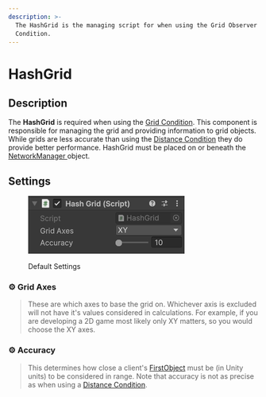 ```yaml
---
description: >-
  The HashGrid is the managing script for when using the Grid Observer
  Condition.
---
```


# HashGrid

## Description

The **HashGrid** is required when using the [Grid Condition](../../network-observer.md). This component is responsible for managing the grid and providing information to grid objects. While grids are less accurate than using the [Distance Condition](../../../scriptableobjects/observerconditions/distancecondition.md) they do provide better performance. HashGrid must be placed on or beneath the [NetworkManager ](../network-manager.md)object.

## Settings

<div align="left"><figure><img src="../../../../.gitbook/assets/hash-grid-component.png" alt=""><figcaption><p>Default Settings</p></figcaption></figure></div>

### :gear:  **Grid Axes**

> These are which axes to base the grid on. Whichever axis is excluded will not have it's values considered in calculations. For example, if you are developing a 2D game most likely only XY matters, so you would choose the XY axes.

### :gear:  **Accuracy**

> This determines how close a client's [FirstObject](https://firstgeargames.com/FishNet/api/api/FishNet.Connection.NetworkConnection.html#FishNet_Connection_NetworkConnection_FirstObject) must be (in Unity units) to be considered in range. Note that accuracy is not as precise as when using a [Distance Condition](../../../scriptableobjects/observerconditions/distancecondition.md).
